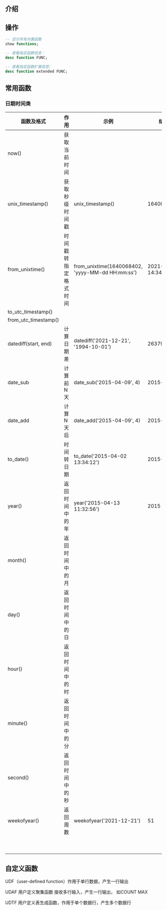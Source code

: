 ## 介绍



## 操作

```sql
-- 显示所有内置函数
show functions;

-- 查看指定函数信息：
desc function FUNC;

-- 查看指定函数扩展信息:
desc function extended FUNC;
```



## 常用函数





### 日期时间类

| 函数及格式           | 作用                 | 示例                                             | 结果                |
| -------------------- | -------------------- | ------------------------------------------------ | ------------------- |
| now()                | 获取当前时间         |                                                  |                     |
| unix_timestamp()     | 获取秒级时间戳       | unix_timestamp()                                 | 1640068402          |
| from_unixtime()      | 时间戳转指定格式时间 | from_unixtime(1640068402, 'yyyy-MM-dd HH:mm:ss') | 2021-12-21 14:34:04 |
| to_utc_timestamp()   |                      |                                                  |                     |
| from_utc_timestamp() |                      |                                                  |                     |
| datediff(start, end) | 计算日期差           | datediff('2021-12-21', '1994-10-01')             | 26379               |
| date_sub             | 计算前N天            | date_sub('2015-04-09', 4)                        | 2015-04-05          |
| date_add             | 计算N天后            | date_add('2015-04-09', 4)                        | 2015-04-13          |
| to_date()            | 时间转日期           | to_date('2015-04-02 13:34:12')                   | 2015-04-02          |
| year()               | 返回时间中的年       | year('2015-04-13 11:32:56')                      | 2015                |
| month()              | 返回时间中的月       |                                                  |                     |
| day()                | 返回时间中的日       |                                                  |                     |
| hour()               | 返回时间中的时       |                                                  |                     |
| minute()             | 返回时间中的分       |                                                  |                     |
| second()             | 返回时间中的秒       |                                                  |                     |
| weekofyear()         | 返回周数             | weekofyear('2021-12-21')                         | 51                  |
|                      |                      |                                                  |                     |
|                      |                      |                                                  |                     |
|                      |                      |                                                  |                     |
|                      |                      |                                                  |                     |
|                      |                      |                                                  |                     |
|                      |                      |                                                  |                     |
|                      |                      |                                                  |                     |
|                      |                      |                                                  |                     |
|                      |                      |                                                  |                     |



## 自定义函数

UDF（user-defined function）作用于单行数据，产生一行输出

UDAF 用户定义聚集函数 接收多行输入，产生一行输出， 如COUNT MAX

UDTF 用户定义表生成函数，作用于单个数据行，产生多个数据行

